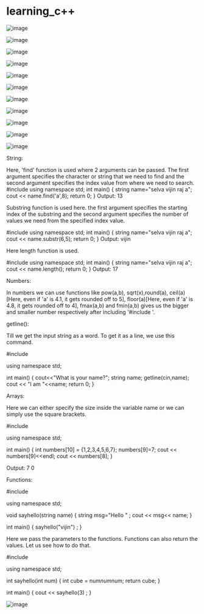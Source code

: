 # learning_c++

![image](https://github.com/user-attachments/assets/76099c2d-4bff-4860-ba50-e70b3255b56d)

![image](https://github.com/user-attachments/assets/f826cdcf-0bcf-48e4-9fca-416db5c9b3c4)

![image](https://github.com/user-attachments/assets/0297eac5-027d-40e6-8747-b044f4dfe70f)

![image](https://github.com/user-attachments/assets/8fbfb7b2-d012-41c2-a6c7-ef7c057a8edf)

![image](https://github.com/user-attachments/assets/f3b9d2fb-0fbd-4a7a-ab4f-ee5439f6a899)

![image](https://github.com/user-attachments/assets/1cf2e709-8fb6-40fb-896a-fe8ff0ca8bd9)

![image](https://github.com/user-attachments/assets/d5b3355e-ce75-42aa-a557-84f9df497281)

![image](https://github.com/user-attachments/assets/0aa50451-b5ff-41e2-8270-d2f20a59b485)

![image](https://github.com/user-attachments/assets/8f913886-ecbf-4c2a-b2d9-1cd264f5bd01)

![image](https://github.com/user-attachments/assets/731b5a57-7748-4b6f-a2d7-f420dab7e11a)

![image](https://github.com/user-attachments/assets/005bf797-e996-4657-a5ea-5b02508ffb7d)

String: 

  Here, 'find' function is used where 2 arguments can be passed. The first argument specifies the character or string that we need to find and the second argument specifies the index value from where we need to search.
#include <iostream>
using namespace std;
int main() {
    string name="selva vijin raj a";
    cout << name.find('a',8);
    return 0;
}
Output: 13

Substring function is used here. the first argument specifies the starting index of the substring and the second argument specifies the number of values we need from the specified index value.

#include <iostream>
using namespace std;
int main() {
    string name="selva vijin raj a";
    cout << name.substr(6,5);
    return 0;
}
Output: vijin

Here length function is used.

#include <iostream>
using namespace std;
int main() {
    string name="selva vijin raj a";
    cout << name.length();
    return 0;
}
Output: 17

Numbers: 

In numbers we can use functions like pow(a,b), sqrt(x),round(a), ceil(a)[Here, even if 'a' is 4.1, it gets rounded off to 5], floor(a)[Here, even if 'a' is 4.8, it gets rounded off to 4], fmax(a,b) and fmin(a,b) gives us the bigger and smaller number respectively   after including '#include <cmath>'.

getline():

Till we get the input string as a word. To get it as a line, we use this command.

#include<iostream>

using namespace std;

int main()
{
    cout<<"What is your name?";
    string name;
    getline(cin,name);
    cout << "I am "<<name;
    return 0;
}

Arrays:

Here we can either specify the size inside the variable name or we can simply use the square brackets. 

#include <iostream>

using namespace std;

int main() {
    int numbers[10] = {1,2,3,4,5,6,7};
    numbers[9]=7;
    cout << numbers[9]<<endl;
    cout << numbers[8];
}

Output: 7  0

Functions:

#include <iostream>

using namespace std;

void sayhello(string name) {
    string msg="Hello " ;
    cout << msg<< name;
}

int main() {
    sayhello("vijin") ;
}

Here we pass the parameters to the functions. Functions can also return the values. Let us see how to do that.

#include <iostream>

using namespace std;

int sayhello(int num) {
    int cube = num*num*num;
    return cube;
}

int main() {
    cout << sayhello(3) ;
}

![image](https://github.com/user-attachments/assets/d9722b9a-115c-41c6-a216-0658cc1e37c2)

